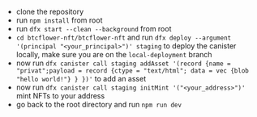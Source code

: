 - clone the repository
- run `npm install` from root
- run `dfx start --clean --background` from root
- `cd btcflower-nft/btcflower-nft` and run `dfx deploy --argument '(principal "<your_principal>")' staging` to deploy the canister locally, make sure you are on the `local-deployment` branch
- now run `dfx canister call staging addAsset '(record {name = "privat";payload = record {ctype = "text/html"; data = vec {blob "hello world!"} } })'` to add an asset
- now run `dfx canister call staging initMint '("<your_address>")'` mint NFTs to your address
- go back to the root directory and run `npm run dev`


